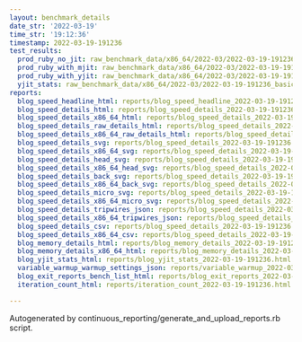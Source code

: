 ```yaml
---
layout: benchmark_details
date_str: '2022-03-19'
time_str: '19:12:36'
timestamp: 2022-03-19-191236
test_results:
  prod_ruby_no_jit: raw_benchmark_data/x86_64/2022-03/2022-03-19-191236_basic_benchmark_prod_ruby_no_jit.json
  prod_ruby_with_mjit: raw_benchmark_data/x86_64/2022-03/2022-03-19-191236_basic_benchmark_prod_ruby_with_mjit.json
  prod_ruby_with_yjit: raw_benchmark_data/x86_64/2022-03/2022-03-19-191236_basic_benchmark_prod_ruby_with_yjit.json
  yjit_stats: raw_benchmark_data/x86_64/2022-03/2022-03-19-191236_basic_benchmark_yjit_stats.json
reports:
  blog_speed_headline_html: reports/blog_speed_headline_2022-03-19-191236.html
  blog_speed_details_html: reports/blog_speed_details_2022-03-19-191236.html
  blog_speed_details_x86_64_html: reports/blog_speed_details_2022-03-19-191236.x86_64.html
  blog_speed_details_raw_details_html: reports/blog_speed_details_2022-03-19-191236.raw_details.html
  blog_speed_details_x86_64_raw_details_html: reports/blog_speed_details_2022-03-19-191236.x86_64.raw_details.html
  blog_speed_details_svg: reports/blog_speed_details_2022-03-19-191236.svg
  blog_speed_details_x86_64_svg: reports/blog_speed_details_2022-03-19-191236.x86_64.svg
  blog_speed_details_head_svg: reports/blog_speed_details_2022-03-19-191236.head.svg
  blog_speed_details_x86_64_head_svg: reports/blog_speed_details_2022-03-19-191236.x86_64.head.svg
  blog_speed_details_back_svg: reports/blog_speed_details_2022-03-19-191236.back.svg
  blog_speed_details_x86_64_back_svg: reports/blog_speed_details_2022-03-19-191236.x86_64.back.svg
  blog_speed_details_micro_svg: reports/blog_speed_details_2022-03-19-191236.micro.svg
  blog_speed_details_x86_64_micro_svg: reports/blog_speed_details_2022-03-19-191236.x86_64.micro.svg
  blog_speed_details_tripwires_json: reports/blog_speed_details_2022-03-19-191236.tripwires.json
  blog_speed_details_x86_64_tripwires_json: reports/blog_speed_details_2022-03-19-191236.x86_64.tripwires.json
  blog_speed_details_csv: reports/blog_speed_details_2022-03-19-191236.csv
  blog_speed_details_x86_64_csv: reports/blog_speed_details_2022-03-19-191236.x86_64.csv
  blog_memory_details_html: reports/blog_memory_details_2022-03-19-191236.html
  blog_memory_details_x86_64_html: reports/blog_memory_details_2022-03-19-191236.x86_64.html
  blog_yjit_stats_html: reports/blog_yjit_stats_2022-03-19-191236.html
  variable_warmup_warmup_settings_json: reports/variable_warmup_2022-03-19-191236.warmup_settings.json
  blog_exit_reports_bench_list_html: reports/blog_exit_reports_2022-03-19-191236.bench_list.html
  iteration_count_html: reports/iteration_count_2022-03-19-191236.html

---
```

Autogenerated by continuous_reporting/generate_and_upload_reports.rb script.
